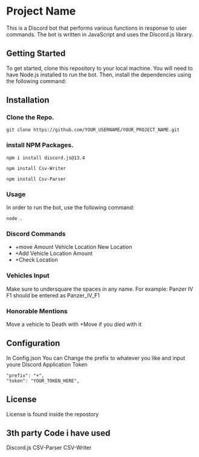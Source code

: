 # Project Name

This is a Discord bot that performs various functions in response to user commands. The bot is written in JavaScript and uses the Discord.js library.

## Getting Started

To get started, clone this repository to your local machine. You will need to have Node.js installed to run the bot. Then, install the dependencies using the following command:

## Installation

### Clone the Repo.
`git clone https://github.com/YOUR_USERNAME/YOUR_PROJECT_NAME.git`
### install NPM Packages.
```
npm i install discord.js@13.4
```
```
npm install Csv-Writer 
```
```
npm install Csv-Parser
```
### Usage

In order to run the bot, use the following command:

```
node .
```
### Discord Commands

- +move Amount Vehicle Location New Location 
- +Add Vehicle Location Amount 
- +Check Location

### Vehicles Input
  
Make sure to undersquare the spaces in any name. For example: Panzer IV F1 should be entered as Panzer_IV_F1
### Honorable Mentions

Move a vehicle to Death with +Move if you died with it

## Configuration

In Config.json You can Change the prefix to whatever you like and input youre Discord Application Token

```
"prefix": "+",
"token": "YOUR_TOKEN_HERE",
```

## License

License is found inside the repostory

## 3th party Code i have used

Discord.js
CSV-Parser
CSV-Writer
